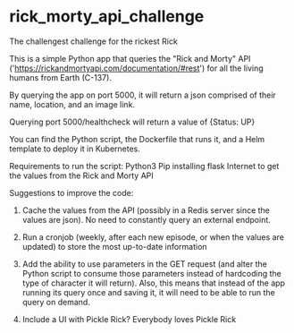 # rick_morty_api_challenge
The challengest challenge for the rickest Rick

This is a simple Python app that queries the "Rick and Morty" API ('https://rickandmortyapi.com/documentation/#rest') for all the living humans from Earth (C-137).

By querying the app on port 5000, it will return a json comprised of their name, location, and an image link.

Querying port 5000/healthcheck will return a value of {Status: UP}

You can find the Python script, the Dockerfile that runs it, and a Helm template to deploy it in Kubernetes. 

Requirements to run the script: 
Python3
Pip installing flask
Internet to get the values from the Rick and Morty API

Suggestions to improve the code:
1. Cache the values from the API (possibly in a Redis server since the values are json). No need to constantly query an external endpoint.

2. Run a cronjob (weekly, after each new episode, or when the values are updated) to store the most up-to-date information

3. Add the ability to use parameters in the GET request (and alter the Python script to consume those parameters instead of hardcoding the type of character it will return). Also, this means that instead of the app running its query once and saving it, it will need to be able to run the query on demand. 

4. Include a UI with Pickle Rick? Everybody loves Pickle Rick


